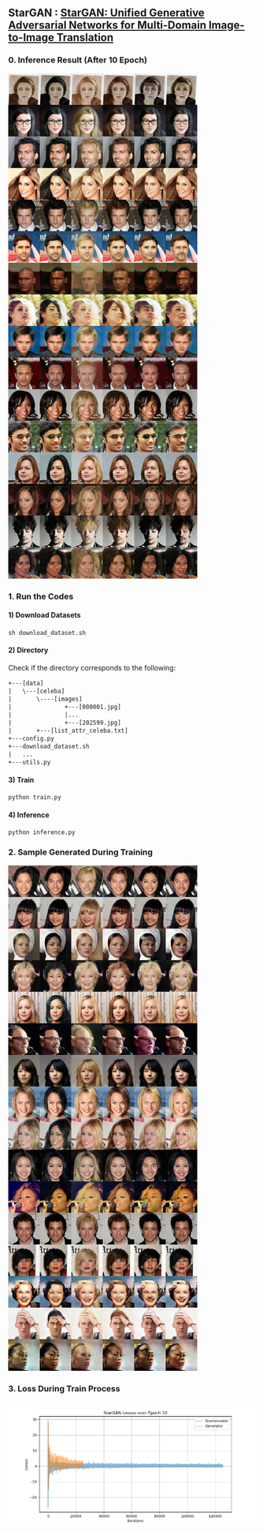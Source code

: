 ## StarGAN : [StarGAN: Unified Generative Adversarial Networks for Multi-Domain Image-to-Image Translation](https://arxiv.org/abs/1711.09020)

### 0. Inference Result (After 10 Epoch)
<img src = './results/inference/StarGAN_Aligned_CelebA_Results_0001.png'>

### 1. Run the Codes
#### 1) Download Datasets
```
sh download_dataset.sh
```
#### 2) Directory
Check if the directory corresponds to the following:
```
+---[data]
|   \---[celeba]
|       \----[images]
|               +---[000001.jpg]
|               |...
|               +---[202599.jpg]
|       +---[list_attr_celeba.txt]
+---config.py
+---download_dataset.sh
|   ...
+---utils.py
```
#### 3) Train
```
python train.py
```
#### 4) Inference
```
python inference.py
```

### 2. Sample Generated During Training
<img src = './results/samples/StarGAN_Aligned_CelebA_Epoch_010.png'>

### 3. Loss During Train Process
<img src = './results/plots/StarGAN_Losses_Epoch_10.png'>
